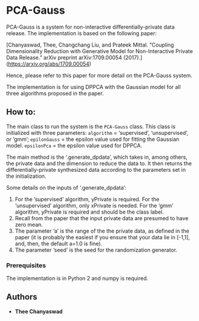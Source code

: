# PCA-Gauss

PCA-Gauss is a system for non-interactive differentially-private data release. The implementation is based on the following paper:

[Chanyaswad, Thee, Changchang Liu, and Prateek Mittal. “Coupling Dimensionality Reduction with Generative Model for Non-Interactive Private Data Release.” arXiv preprint arXiv:1709.00054 (2017).] (https://arxiv.org/abs/1709.00054)

Hence, please refer to this paper for more detail on the PCA-Gauss system.

The implementation is for using DPPCA with the Gaussian model for all three algorithms proposed in the paper.

## How to:

The main class to run the system is the `PCA-Gauss` class. This class is initialized with three parameters:
`algorithm` = ‘supervised’, ‘unsupervised’, or ‘gmm’;
`epilonGauss` = the epsilon value used for fitting the Gaussian model.
`epsilonPca` = the epsilon value used for DPPCA.

The main method is the ‘.generate_dpdata’, which takes in, among others, the private data and the dimension to reduce the data to. It then returns the differentially-private synthesized data according to the parameters set in the initialization.

Some details on the inputs of ‘.generate_dpdata’:
1) For the ’supervised’ algorithm, yPrivate is required. For the ‘unsupervised’ algorithm, only xPrivate is needed. For the ‘gmm’ algorithm, yPrivate is required and should be the class label.
2) Recall from the paper that the input private data are presumed to have zero mean.
3) The parameter ‘a’ is the range of the the private data, as defined in the paper (it is probably the easiest if you ensure that your data lie in [-1,1], and, then, the default a=1.0 is fine).
4) The parameter ‘seed’ is the seed for the randomization generator.


### Prerequisites

The implementation is in Python 2 and numpy is required.


## Authors

* **Thee Chanyaswad**

